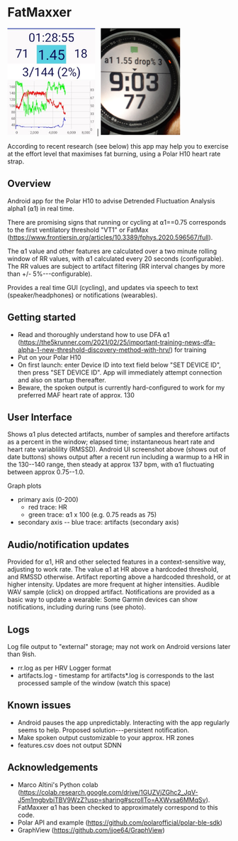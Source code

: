 # FatMaxxer

<img src="https://raw.githubusercontent.com/IanPeake/FatMaxxer/main/screenshot-run-scaled-cropped.jpg" height="240"> |
<img src="https://raw.githubusercontent.com/IanPeake/FatMaxxer/main/garmin_alpha1_notification.jpg" height="240">

According to recent research (see below) this app may help you to exercise at the effort level that maximises fat burning, using a Polar H10 heart rate strap.

## Overview ##
Android app for the Polar H10 to advise Detrended Fluctuation Analysis alpha1 (⍺1) in real time.

There are promising signs that running or cycling at ⍺1==0.75 corresponds to the first ventilatory threshold "VT1" or FatMax
(https://www.frontiersin.org/articles/10.3389/fphys.2020.596567/full).

The ⍺1 value and other features are calculated over a two minute rolling window of RR values, with ⍺1 calculated every 20 seconds (configurable). The RR values are subject to artifact filtering (RR interval changes by more than +/- 5%---configurable).

Provides a real time GUI (cycling), and updates via speech to text (speaker/headphones) or notifications (wearables).

## Getting started ##
- Read and thoroughly understand how to use DFA ⍺1 (https://the5krunner.com/2021/02/25/important-training-news-dfa-alpha-1-new-threshold-discovery-method-with-hrv/) for training
- Put on your Polar H10
- On first launch: enter Device ID into text field below "SET DEVICE ID", then press "SET DEVICE ID". App will immediately attempt connection and also on startup thereafter.
- Beware, the spoken output is currently hard-configured to work for my preferred MAF heart rate of approx. 130

## User Interface ##
Shows ⍺1 plus detected artifacts, number of samples and therefore artifacts as a percent in the window; elapsed time; instantaneous heart rate and heart rate variablility (RMSSD). Android UI screenshot above (shows out of date buttons) shows output after a recent run including a warmup to a HR in the 130--140 range, then steady at approx 137 bpm, with ⍺1 fluctuating between approx 0.75--1.0.

Graph plots
- primary axis (0-200)
  - red trace: HR
  - green trace: ⍺1 x 100 (e.g. 0.75 reads as 75)
- secondary axis
-- blue trace: artifacts (secondary axis)

## Audio/notification updates ##
Provided for ⍺1, HR and other selected features in a context-sensitive way, adjusting to work rate.
The value ⍺1 at HR above a hardcoded threshold, and RMSSD otherwise.
Artifact reporting above a hardcoded threshold, or at higher intensity.
Updates are more frequent at higher intensities.
Audible WAV sample (click) on dropped artifact.
Notifications are provided as a basic way to update a wearable:
Some Garmin devices can show notifications, including during runs (see photo).

## Logs ##
Log file output to "external" storage; may not work on Android versions later than 9ish.
- rr.log as per HRV Logger format
- artifacts.log - timestamp for artifacts*.log is corresponds to the last processed sample of the window (watch this space)

## Known issues ##
- Android pauses the app unpredictably. Interacting with the app regularly seems to help. Proposed solution---persistent notification.
- Make spoken output customizable to your approx. HR zones
- features.csv does not output SDNN

## Acknowledgements ##
- Marco Altini's Python colab
  (https://colab.research.google.com/drive/1GUZVjZGhc2_JqV-J5m1mgbvbiTBV9WzZ?usp=sharing#scrollTo=AXWvsa6MMqSv).
  FatMaxxer ⍺1 has been checked to approximately correspond to this code.
- Polar API and example (https://github.com/polarofficial/polar-ble-sdk)
- GraphView (https://github.com/jjoe64/GraphView)
